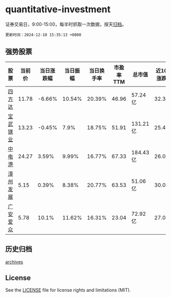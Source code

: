 # quantitative-investment

证券交易日，9:00-15:00，每半时抓取一次数据，按天[归档](archives)。

`更新时间：2024-12-10 15:35:13 +0800`

## 强势股票

|股票|当前价|当日涨跌幅|当日振幅|当日换手率|市盈率TTM|总市值|近10日涨跌幅|
|----|----|----|----|----|----|----|----|
|[四方达](https://xueqiu.com/S/SZ300179)|11.78|-6.66%|10.54%|20.39%|46.96|57.24亿|32.36%|
|[宝武镁业](https://xueqiu.com/S/SZ002182)|13.23|-0.45%|7.9%|18.75%|51.91|131.21亿|25.4%|
|[中电港](https://xueqiu.com/S/SZ001287)|24.27|3.59%|9.99%|16.77%|67.33|184.43亿|26.01%|
|[漳州发展](https://xueqiu.com/S/SZ000753)|5.15|0.39%|8.38%|20.77%|63.53|51.06亿|30.05%|
|[广安爱众](https://xueqiu.com/S/SH600979)|5.78|10.1%|11.62%|16.31%|23.04|72.92亿|27.03%|

## 历史归档

[archives](archives)

## License

See the [LICENSE](LICENSE) file for license rights and limitations (MIT).